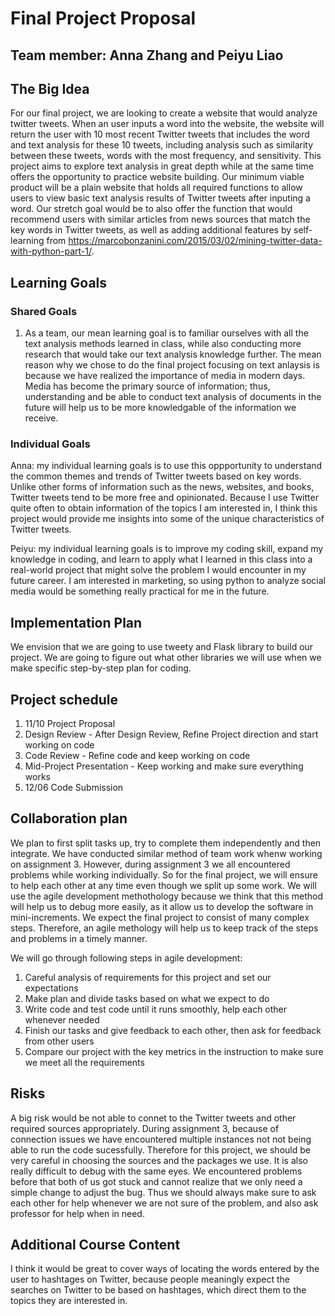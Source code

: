 # Final Project Proposal

## Team member: Anna Zhang and Peiyu Liao

## The Big Idea 


For our final project, we are looking to create a website that would analyze twitter tweets. When an user inputs a word into the website, the website will return the user with 10 most recent Twitter tweets that includes the word and text analysis for these 10 tweets, including analysis such as similarity between these tweets, words with the most frequency, and sensitivity. This project aims to explore text analysis in great depth while at the same time offers the opportunity to practice website building. Our minimum viable product will be a plain website that holds all required functions to allow users to view basic text analysis results of Twitter tweets after inputing a word. Our stretch goal would be to also offer the function that would recommend users with similar articles from news sources that match the key words in Twitter tweets, as well as adding additional features by self-learning from https://marcobonzanini.com/2015/03/02/mining-twitter-data-with-python-part-1/.

## Learning Goals
### Shared Goals
1. As a team, our mean learning goal is to familiar ourselves with all the text analysis methods learned in class, while also conducting more research that would take our text analysis knowledge further. The mean reason why we chose to do the final project focusing on text anlaysis is because we have realized the importance of media in modern days. Media has become the primary source of information; thus, understanding and be able to conduct text analysis of documents in the future will help us to be more knowledgable of the information we receive.

### Individual Goals

Anna: my individual learning goals is to use this oppportunity to understand the common themes and trends of Twitter tweets based on key words. Unlike other forms of information such as the news, websites, and books, Twitter tweets tend to be more free and opinionated. Because I use Twitter quite often to obtain information of the topics I am interested in, I think this project would provide me insights into some of the unique characteristics of Twitter tweets.

Peiyu: my individual learning goals is to improve my coding skill, expand my knowledge in coding, and learn to apply what I learned in this class into a real-world project that might solve the problem I would encounter in my future career. I am interested in marketing, so using python to analyze social media would be something really practical for me in the future.

## Implementation Plan

We envision that we are going to use tweety and Flask library to build our project. We are going to figure out what other libraries we will use when we make specific step-by-step plan for coding.

## Project schedule 

1. 11/10 Project Proposal
2. Design Review - After Design Review, Refine Project direction and start working on code
3. Code Review - Refine code and keep working on code
4. Mid-Project Presentation - Keep working and make sure everything works
5. 12/06 Code Submission

## Collaboration plan

We plan to first split tasks up, try to complete them independently and then integrate. We have conducted similar method of team work whenw working on assignment 3. However, during assignment 3 we all encountered problems while working individually. So for the final project, we will ensure to help each other at any time even though we split up some work. We will use the agile development methothology because we think that this method will help us to debug more easily, as it allow us to develop the software in mini-increments. We expect the final project to consist of many complex steps. Therefore, an agile methology will help us to keep track of the steps and problems in a timely manner. 

We will go through following steps in agile development:
1. Careful analysis of requirements for this project and set our expectations
2. Make plan and divide tasks based on what we expect to do
3. Write code and test code until it runs smoothly, help each other whenever needed
4. Finish our tasks and give feedback to each other, then ask for feedback from other users
5. Compare our project with the key metrics in the instruction to make sure we meet all the requirements

## Risks

A big risk would be not able to connet to the Twitter tweets and other required sources appropriately. During assignment 3, because of connection issues we have encountered multiple instances not not being able to run the code sucessfully. Therefore for this project, we should be very careful in choosing the sources and the packages we use. It is also really difficult to debug with the same eyes. We encountered problems before that both of us got stuck and cannot realize that we only need a simple change to adjust the bug. Thus we should always make sure to ask each other for help whenever we are not sure of the problem, and also ask professor for help when in need. 

## Additional Course Content

I think it would be great to cover ways of locating the words entered by the user to hashtages on Twitter, because people meaningly expect the searches on Twitter to be based on hashtages, which direct them to the topics they are interested in.


